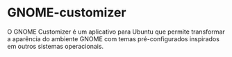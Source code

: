 # GNOME-customizer
O GNOME Customizer é um aplicativo para Ubuntu que permite transformar a aparência do ambiente GNOME com temas pré-configurados inspirados em outros sistemas operacionais.
